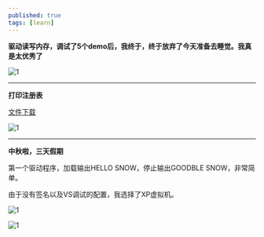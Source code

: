 ```yaml
---
published: true
tags: [learn]
---
```


**驱动读写内存，调试了5个demo后，我终于，终于放弃了今天准备去睡觉。我真是太优秀了**

![1](https://www.cnblogs.com/images/cnblogs_com/slover/1202587/o_%e6%89%8b%e5%bf%83%e8%be%93%e5%85%a5%e6%b3%95%e6%88%aa%e5%9b%be20180922213946767.jpg)

---

**打印注册表**

[文件下载](https://hkslover.github.io/files/第一个驱动.zip)

![1](https://www.cnblogs.com/images/cnblogs_com/slover/1202587/o_%e6%89%93%e5%8d%b0%e6%b3%a8%e5%86%8c%e8%a1%a8.jpg)

---

**中秋啦，三天假期**

第一个驱动程序，加载输出HELLO SNOW，停止输出GOODBLE SNOW，非常简单。

由于没有签名以及VS调试的配置，我选择了XP虚拟机。

![1](https://www.cnblogs.com/images/cnblogs_com/slover/1202587/o_%e6%89%8b%e5%bf%83%e8%be%93%e5%85%a5%e6%b3%95%e6%88%aa%e5%9b%be20180922182141990.jpg)

![1](https://www.cnblogs.com/images/cnblogs_com/slover/1202587/o_%e6%89%8b%e5%bf%83%e8%be%93%e5%85%a5%e6%b3%95%e6%88%aa%e5%9b%be20180922182155615.jpg)
